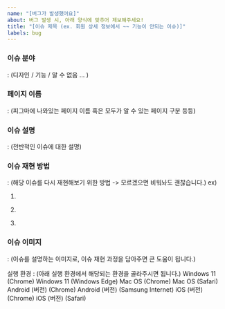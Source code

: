 ```yaml
---
name: "[버그가 발생했어요]"
about: 버그 발생 시, 아래 양식에 맞추어 제보해주세요!
title: "[이슈 제목 (ex. 회원 상세 정보에서 ~~ 기능이 안되는 이슈)]"
labels: bug
---
```


### 이슈 분야

: (디자인 / 기능 / 알 수 없음 … )

### 페이지 이름

: (피그마에 나와있는 페이지 이름 혹은 모두가 알 수 있는 페이지 구분 등등)

### 이슈 설명

: (전반적인 이슈에 대한 설명)

### 이슈 재현 방법

: (해당 이슈를 다시 재현해보기 위한 방법 -> 모르겠으면 비워놔도 괜찮습니다.)
ex)

1. ```페이지 진입

   ```

2. ```버튼 클릭

   ```

3. ```클릭 혹은 ~~ 이벤트 실행 시 이슈 발생

   ```

### 이슈 이미지

: (이슈를 설명하는 이미지로, 이슈 재현 과정을 담아주면 큰 도움이 됩니다.)

실행 환경 :
(아래 실행 환경에서 해당되는 환경을 골라주시면 됩니다.)
Windows 11 (Chrome)
Windows 11 (Windows Edge)
Mac OS (Chrome)
Mac OS (Safari)
Android (버전) (Chrome)
Android (버전) (Samsung Internet)
iOS (버전) (Chrome)
iOS (버전) (Safari)
